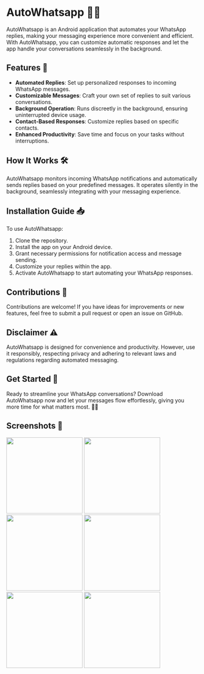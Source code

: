 # AutoWhatsapp 🤖📱

AutoWhatsapp is an Android application that automates your WhatsApp replies, making your messaging experience more convenient and efficient. With AutoWhatsapp, you can customize automatic responses and let the app handle your conversations seamlessly in the background.

## Features 🚀

- **Automated Replies**: Set up personalized responses to incoming WhatsApp messages.
- **Customizable Messages**: Craft your own set of replies to suit various conversations.
- **Background Operation**: Runs discreetly in the background, ensuring uninterrupted device usage.
- **Contact-Based Responses**: Customize replies based on specific contacts.
- **Enhanced Productivity**: Save time and focus on your tasks without interruptions.

## How It Works 🛠️

AutoWhatsapp monitors incoming WhatsApp notifications and automatically sends replies based on your predefined messages. It operates silently in the background, seamlessly integrating with your messaging experience.

## Installation Guide 📥

To use AutoWhatsapp:

1. Clone the repository.
2. Install the app on your Android device.
3. Grant necessary permissions for notification access and message sending.
4. Customize your replies within the app.
5. Activate AutoWhatsapp to start automating your WhatsApp responses.

## Contributions 🤝

Contributions are welcome! If you have ideas for improvements or new features, feel free to submit a pull request or open an issue on GitHub.

## Disclaimer ⚠️

AutoWhatsapp is designed for convenience and productivity. However, use it responsibly, respecting privacy and adhering to relevant laws and regulations regarding automated messaging.

## Get Started 🚀

Ready to streamline your WhatsApp conversations? Download AutoWhatsapp now and let your messages flow effortlessly, giving you more time for what matters most. 📱✨

## Screenshots 📸

[]()
<img src="https://github.com/yashas-hm/AutoWhatsapp/blob/main/images/6.jpg" width="200"/>
<img src="https://github.com/yashas-hm/AutoWhatsapp/blob/main/images/1.jpg" width="200"/>
<img src="https://github.com/yashas-hm/AutoWhatsapp/blob/main/images/2.jpg" width="200"/>
<img src="https://github.com/yashas-hm/AutoWhatsapp/blob/main/images/3.jpg" width="200"/>
<img src="https://github.com/yashas-hm/AutoWhatsapp/blob/main/images/4.jpg" width="200"/>
<img src="https://github.com/yashas-hm/AutoWhatsapp/blob/main/images/5.jpg" width="200"/>
